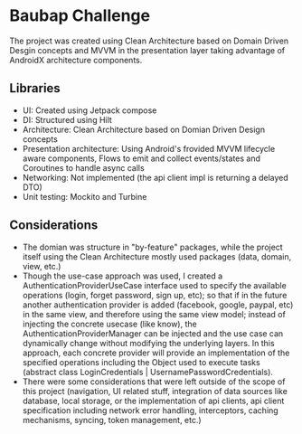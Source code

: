 # Baubap Challenge

The project was created using Clean Architecture based on Domain Driven Desgin concepts and MVVM in the presentation layer taking advantage of AndroidX architecture components.

## Libraries
- UI: Created using Jetpack compose
- DI: Structured using Hilt
- Architecture: Clean Architecture based on Domian Driven Design concepts
- Presentation architecture: Using Android's frovided MVVM lifecycle aware components, Flows to emit and collect events/states and Coroutines to handle async calls
- Networking: Not implemented (the api client impl is returning a delayed DTO)
- Unit testing: Mockito and Turbine

## Considerations
- The domian was structure in "by-feature" packages, while the project itself using the Clean Architecture mostly used packages (data, domain, view, etc.)
- Though the use-case approach was used, I created a AuthenticationProviderUseCase interface used to specify the available operations (login, forget password, sign up, etc); so that
if in the future another authentication provider is added (facebook, google, paypal, etc) in the same view, and therefore using the same view model; instead of injecting the concrete usecase (like know), the AuthenticationProviderManager can be injected and the use case can dynamically change without modifying the underlying layers. In this approach, each concrete provider will provide an implementation of the specified operations including the Object used to execute tasks (abstract class LoginCredentials | UsernamePasswordCredentials).
- There were some considerations that were left outside of the scope of this project (navigation, UI related stuff, integration of data sources like database, local storage, or the implementation of api clients, api client specification including network error handling, interceptors, caching mechanisms, syncing, token management, etc.) 
